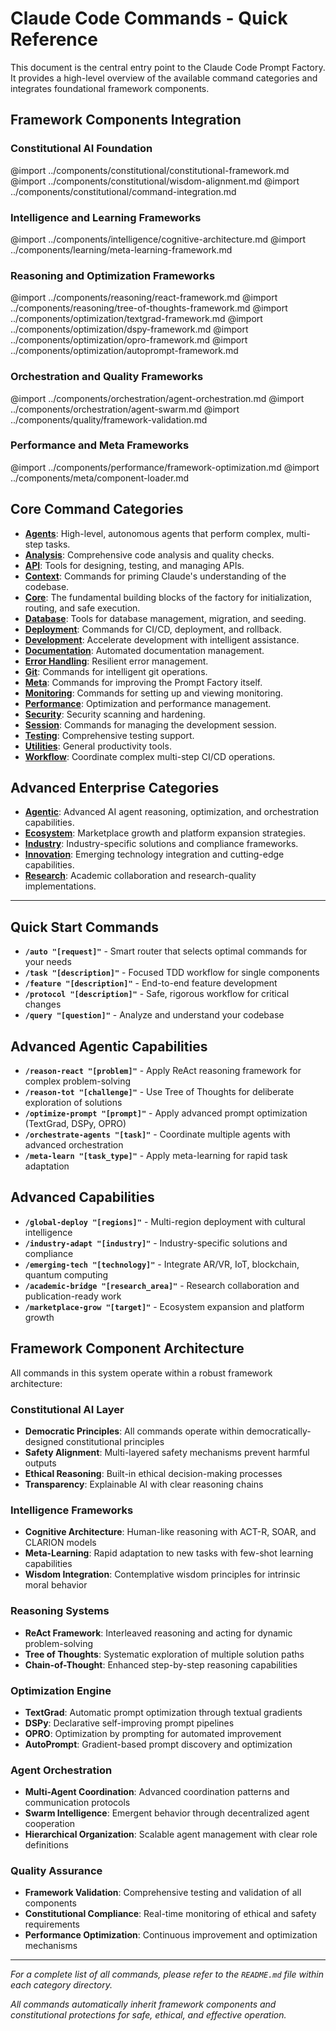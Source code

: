 # Claude Code Commands - Quick Reference

This document is the central entry point to the Claude Code Prompt Factory. It provides a high-level overview of the available command categories and integrates foundational framework components.

## Framework Components Integration

### Constitutional AI Foundation
@import ../components/constitutional/constitutional-framework.md
@import ../components/constitutional/wisdom-alignment.md
@import ../components/constitutional/command-integration.md

### Intelligence and Learning Frameworks
@import ../components/intelligence/cognitive-architecture.md
@import ../components/learning/meta-learning-framework.md

### Reasoning and Optimization Frameworks
@import ../components/reasoning/react-framework.md
@import ../components/reasoning/tree-of-thoughts-framework.md
@import ../components/optimization/textgrad-framework.md
@import ../components/optimization/dspy-framework.md
@import ../components/optimization/opro-framework.md
@import ../components/optimization/autoprompt-framework.md

### Orchestration and Quality Frameworks
@import ../components/orchestration/agent-orchestration.md
@import ../components/orchestration/agent-swarm.md
@import ../components/quality/framework-validation.md

### Performance and Meta Frameworks
@import ../components/performance/framework-optimization.md
@import ../components/meta/component-loader.md

## Core Command Categories

*   [**Agents**](./agents/README.md): High-level, autonomous agents that perform complex, multi-step tasks.
*   [**Analysis**](./analysis/README.md): Comprehensive code analysis and quality checks.
*   [**API**](./api/README.md): Tools for designing, testing, and managing APIs.
*   [**Context**](./context/README.md): Commands for priming Claude's understanding of the codebase.
*   [**Core**](./core/README.md): The fundamental building blocks of the factory for initialization, routing, and safe execution.
*   [**Database**](./database/README.md): Tools for database management, migration, and seeding.
*   [**Deployment**](./deployment/README.md): Commands for CI/CD, deployment, and rollback.
*   [**Development**](./development/README.md): Accelerate development with intelligent assistance.
*   [**Documentation**](./documentation/README.md): Automated documentation management.
*   [**Error Handling**](./error/README.md): Resilient error management.
*   [**Git**](./git/README.md): Commands for intelligent git operations.
*   [**Meta**](./meta/README.md): Commands for improving the Prompt Factory itself.
*   [**Monitoring**](./monitoring/README.md): Commands for setting up and viewing monitoring.
*   [**Performance**](./performance/README.md): Optimization and performance management.
*   [**Security**](./security/README.md): Security scanning and hardening.
*   [**Session**](./session/README.md): Commands for managing the development session.
*   [**Testing**](./testing/README.md): Comprehensive testing support.
*   [**Utilities**](./utilities/README.md): General productivity tools.
*   [**Workflow**](./workflow/README.md): Coordinate complex multi-step CI/CD operations.

## Advanced Enterprise Categories

*   [**Agentic**](./agentic/README.md): Advanced AI agent reasoning, optimization, and orchestration capabilities.
*   [**Ecosystem**](./ecosystem/README.md): Marketplace growth and platform expansion strategies.
*   [**Industry**](./industry/README.md): Industry-specific solutions and compliance frameworks.
*   [**Innovation**](./innovation/README.md): Emerging technology integration and cutting-edge capabilities.
*   [**Research**](./research/README.md): Academic collaboration and research-quality implementations.

---

## Quick Start Commands

*   **`/auto "[request]"`** - Smart router that selects optimal commands for your needs
*   **`/task "[description]"`** - Focused TDD workflow for single components  
*   **`/feature "[description]"`** - End-to-end feature development
*   **`/protocol "[description]"`** - Safe, rigorous workflow for critical changes
*   **`/query "[question]"`** - Analyze and understand your codebase

## Advanced Agentic Capabilities

*   **`/reason-react "[problem]"`** - Apply ReAct reasoning framework for complex problem-solving
*   **`/reason-tot "[challenge]"`** - Use Tree of Thoughts for deliberate exploration of solutions
*   **`/optimize-prompt "[prompt]"`** - Apply advanced prompt optimization (TextGrad, DSPy, OPRO)
*   **`/orchestrate-agents "[task]"`** - Coordinate multiple agents with advanced orchestration
*   **`/meta-learn "[task_type]"`** - Apply meta-learning for rapid task adaptation

## Advanced Capabilities

*   **`/global-deploy "[regions]"`** - Multi-region deployment with cultural intelligence
*   **`/industry-adapt "[industry]"`** - Industry-specific solutions and compliance
*   **`/emerging-tech "[technology]"`** - Integrate AR/VR, IoT, blockchain, quantum computing
*   **`/academic-bridge "[research_area]"`** - Research collaboration and publication-ready work
*   **`/marketplace-grow "[target]"`** - Ecosystem expansion and platform growth

## Framework Component Architecture

All commands in this system operate within a robust framework architecture:

### Constitutional AI Layer
- **Democratic Principles**: All commands operate within democratically-designed constitutional principles
- **Safety Alignment**: Multi-layered safety mechanisms prevent harmful outputs
- **Ethical Reasoning**: Built-in ethical decision-making processes
- **Transparency**: Explainable AI with clear reasoning chains

### Intelligence Frameworks  
- **Cognitive Architecture**: Human-like reasoning with ACT-R, SOAR, and CLARION models
- **Meta-Learning**: Rapid adaptation to new tasks with few-shot learning capabilities
- **Wisdom Integration**: Contemplative wisdom principles for intrinsic moral behavior

### Reasoning Systems
- **ReAct Framework**: Interleaved reasoning and acting for dynamic problem-solving
- **Tree of Thoughts**: Systematic exploration of multiple solution paths
- **Chain-of-Thought**: Enhanced step-by-step reasoning capabilities

### Optimization Engine
- **TextGrad**: Automatic prompt optimization through textual gradients
- **DSPy**: Declarative self-improving prompt pipelines
- **OPRO**: Optimization by prompting for automated improvement
- **AutoPrompt**: Gradient-based prompt discovery and optimization

### Agent Orchestration
- **Multi-Agent Coordination**: Advanced coordination patterns and communication protocols
- **Swarm Intelligence**: Emergent behavior through decentralized agent cooperation
- **Hierarchical Organization**: Scalable agent management with clear role definitions

### Quality Assurance
- **Framework Validation**: Comprehensive testing and validation of all components
- **Constitutional Compliance**: Real-time monitoring of ethical and safety requirements
- **Performance Optimization**: Continuous improvement and optimization mechanisms

---
*For a complete list of all commands, please refer to the `README.md` file within each category directory.*

*All commands automatically inherit framework components and constitutional protections for safe, ethical, and effective operation.*
